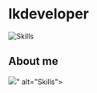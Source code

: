 # lkdeveloper

<p align="left">
  <img src="https://skillicons.dev/icons?i=php,java,mysql" alt="Skills">
</p>  

## About me  

<img src="{https://camo.githubusercontent.com/845a9a34e8973f0936e21bbf1d58fbd38b9e1604a2167eb42a3f338341adf0df/68747470733a2f2f696d672e736869656c64732e696f2f62616467652f446573656e766f6c7665646f725f46756c6c5f537461636b2d3030303030303f7374796c653d666f722d7468652d6261646765266c6f676f3d6465762e746f266c6f676f436f6c6f723d7768697465}" />" alt="Skills">
